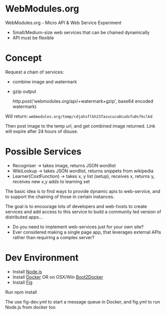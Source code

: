 WebModules.org
==============

WebModules.org - Micro API &amp; Web Service Experiment

- Small/Medium-size web services that can be chained dynamically
- API must be flexible

Concept
=======

Request a chain of services:

- combine image and watermark
- gzip output

    http.post('webmodules.org/api/+watermark+gzip', base64 encoded watermark)

Will return: `webmodules.org/temp/cdjahsflkh23fasucucu0cudsfu0sfkclkd`

Then post image to the temp url, and get combined image returned. Link will expire after 24 hours of disuse.


Possible Services
=================

- Recogniser -> takes image, returns JSON wordlist
- WikiLookup -> takes JSON wordlist, returns snippets from wikipedia
- Learner(CostFunction) -> takes x, y list (setup), receives x, returns y, receives new x,y adds to learning set


The basic idea is to find ways to provide dynamic apis to web-service, and to support the chaining of those in certain instances.

The goal is to encourage lots of developers and web-hosts to create services and add access to this service to build a community led version of distributed apps...

- Do you need to implement web-services just for your own site?
- Ever considered making a single page app, that leverages external APIs rather than requiring a complex server?

Dev Environment
===============

- Install [Node.js](http://www.nodejs.org/)
- Install [Docker](docker.com) OR on OSX/Win [Boot2Docker](http://boot2docker.io/)
- Install [Fig](fig.sh)

Run npm install

The use fig-dev.yml to start a message queue in Docker, and fig.yml to run Node.js from docker too




